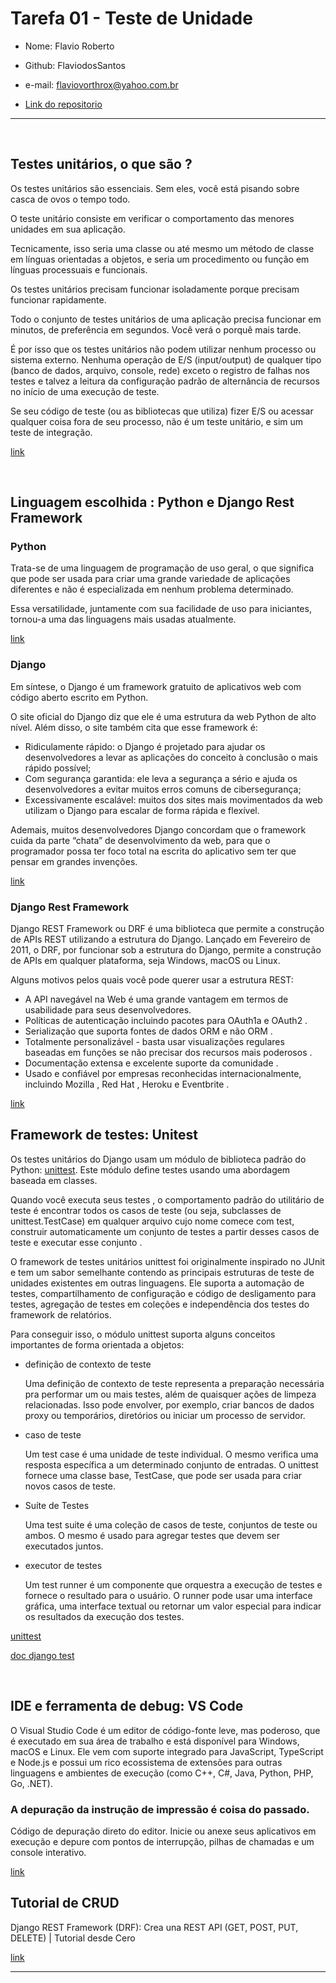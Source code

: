 # Tarefa 01 - Teste de Unidade

- Nome: Flavio Roberto
- Github: FlaviodosSantos
- e-mail: flaviovorthrox@yahoo.com.br

- [Link do repositorio](https://github.com/FlaviodosSantos/bsi-tasks/tree/task/issue%2392/softwaretesting/20232/tarefas/FlaviodosSantos)

---

<br>

## Testes unitários, o que são ?

Os testes unitários são essenciais. Sem eles, você está pisando sobre casca de ovos o tempo todo.

O teste unitário consiste em verificar o comportamento das menores unidades em sua aplicação.

Tecnicamente, isso seria uma classe ou até mesmo um método de classe em línguas orientadas a objetos, e seria um procedimento ou função em línguas processuais e funcionais.

Os testes unitários precisam funcionar isoladamente porque precisam funcionar rapidamente.

Todo o conjunto de testes unitários de uma aplicação precisa funcionar em minutos, de preferência em segundos. Você verá o porquê mais tarde.

É por isso que os testes unitários não podem utilizar nenhum processo ou sistema externo. Nenhuma operação de E/S (input/output) de qualquer tipo (banco de dados, arquivo, console, rede) exceto o registro de falhas nos testes e talvez a leitura da configuração padrão de alternância de recursos no início de uma execução de teste.

Se seu código de teste (ou as bibliotecas que utiliza) fizer E/S ou acessar qualquer coisa fora de seu processo, não é um teste unitário, e sim um teste de integração.

[link](https://www.digite.com/pt-br/agile/testes-unitarios/#:~:text=O%20que%20%C3%A9%20Teste%20de%20Unit%C3%A1rio%3F,em%20l%C3%ADnguas%20processuais%20e%20funcionais.)

<br>

## Linguagem escolhida : Python e Django Rest Framework

### Python

Trata-se de uma linguagem de programação de uso geral, o que significa que pode ser usada para criar uma grande variedade de aplicações diferentes e não é especializada em nenhum problema determinado.

Essa versatilidade, juntamente com sua facilidade de uso para iniciantes, tornou-a uma das linguagens mais usadas atualmente.

[link](https://www.python.org/)

### Django

Em síntese, o Django é um framework gratuito de aplicativos web com código aberto escrito em Python. 

O site oficial do Django diz que ele é uma estrutura da web Python de alto nível. Além disso, o site também cita que esse framework é:

- Ridiculamente rápido: o Django é projetado para ajudar os desenvolvedores a levar as aplicações do conceito à conclusão o mais rápido possível;
- Com segurança garantida: ele leva a segurança a sério e ajuda os desenvolvedores a evitar muitos erros comuns de cibersegurança;
- Excessivamente escalável: muitos dos sites mais movimentados da web utilizam o Django para escalar de forma rápida e flexível.

Ademais, muitos desenvolvedores Django concordam que o framework cuida da parte “chata” de desenvolvimento da web, para que o programador possa ter foco total na escrita do aplicativo sem ter que pensar em grandes invenções.

[link](https://www.djangoproject.com/)

### Django Rest Framework

Django REST Framework ou DRF é uma biblioteca que permite a construção de APIs REST utilizando a estrutura do Django. Lançado em Fevereiro de 2011, o DRF, por funcionar sob a estrutura do Django, permite a construção de APIs em qualquer plataforma, seja Windows, macOS ou Linux.

Alguns motivos pelos quais você pode querer usar a estrutura REST:

- A API navegável na Web é uma grande vantagem em termos de usabilidade para seus desenvolvedores.
- Políticas de autenticação incluindo pacotes para OAuth1a e OAuth2 .
- Serialização que suporta fontes de dados ORM e não ORM .
- Totalmente personalizável - basta usar visualizações regulares baseadas em funções se não precisar dos recursos mais poderosos .
- Documentação extensa e excelente suporte da comunidade .
- Usado e confiável por empresas reconhecidas internacionalmente, incluindo Mozilla , Red Hat , Heroku e Eventbrite .

[link](https://www.django-rest-framework.org/)


## Framework de testes: Unitest

Os testes unitários do Django usam um módulo de biblioteca padrão do Python: [unittest](https://docs.python.org/pt-br/3/library/unittest.html). Este módulo define testes usando uma abordagem baseada em classes.

Quando você executa seus testes , o comportamento padrão do utilitário de teste é encontrar todos os casos de teste (ou seja, subclasses de unittest.TestCase) em qualquer arquivo cujo nome comece com test, construir automaticamente um conjunto de testes a partir desses casos de teste e executar esse conjunto .

O framework de testes unitários unittest foi originalmente inspirado no JUnit e tem um sabor semelhante contendo as principais estruturas de teste de unidades existentes em outras linguagens. Ele suporta a automação de testes, compartilhamento de configuração e código de desligamento para testes, agregação de testes em coleções e independência dos testes do framework de relatórios.

Para conseguir isso, o módulo unittest suporta alguns conceitos importantes de forma orientada a objetos:

- definição de contexto de teste

    Uma definição de contexto de teste representa a preparação necessária pra performar um ou mais testes, além de quaisquer ações de limpeza relacionadas. Isso pode envolver, por exemplo, criar bancos de dados proxy ou temporários, diretórios ou iniciar um processo de servidor.

- caso de teste

    Um test case é uma unidade de teste individual. O mesmo verifica uma resposta específica a um determinado conjunto de entradas. O unittest fornece uma classe base, TestCase, que pode ser usada para criar novos casos de teste.

- Suíte de Testes

    Uma test suite é uma coleção de casos de teste, conjuntos de teste ou ambos. O mesmo é usado para agregar testes que devem ser executados juntos.

- executor de testes

    Um test runner é um componente que orquestra a execução de testes e fornece o resultado para o usuário. O runner pode usar uma interface gráfica, uma interface textual ou retornar um valor especial para indicar os resultados da execução dos testes.


[unittest](https://docs.python.org/pt-br/3/library/unittest.html)

[doc django test](https://docs.djangoproject.com/en/4.2/topics/testing/overview/)


<br>

## IDE e ferramenta de debug: VS Code

O Visual Studio Code é um editor de código-fonte leve, mas poderoso, que é executado em sua área de trabalho e está disponível para Windows, macOS e Linux. Ele vem com suporte integrado para JavaScript, TypeScript e Node.js e possui um rico ecossistema de extensões para outras linguagens e ambientes de execução (como C++, C#, Java, Python, PHP, Go, .NET).

### A depuração da instrução de impressão é coisa do passado.

Código de depuração direto do editor. Inicie ou anexe seus aplicativos em execução e depure com pontos de interrupção, pilhas de chamadas e um console interativo.

[link](https://code.visualstudio.com/docs)


## Tutorial de CRUD

Django REST Framework (DRF): Crea una REST API (GET, POST, PUT, DELETE) | Tutorial desde Cero

[link](https://youtu.be/Xts8NmyAc8c?si=uwGFCOCnBnnouonx)

---
